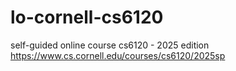 # lo-cornell-cs6120
self-guided online course cs6120  - 2025 edition https://www.cs.cornell.edu/courses/cs6120/2025sp 
